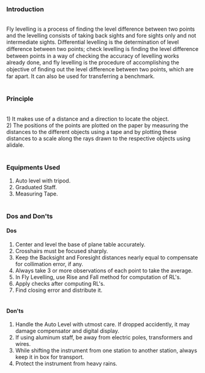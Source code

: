 ### Introduction
<br>
Fly levelling is a process of finding the level difference between two points and the levelling consists of taking back sights and fore sights only and not intermediate sights. Differential levelling is the determination of level difference between two points; check levelling is ﬁnding the level difference between points in a way of checking the accuracy of levelling works already done, and fly levelling is the procedure of accomplishing the objective of ﬁnding out the level difference between two points, which are far apart. It can also be used for transferring a benchmark.<br><br>

### Principle 
<br>
1) It makes use of a distance and a direction to locate the object.<br>
2) The positions of the points are plotted on the paper by measuring the distances to the different objects using a tape and by plotting these distances to a scale along the rays drawn to the respective objects using alidale.<br>
<br>

### Equipments Used <br>
1) Auto level with tripod.<br>
2) Graduated Staff.<br>
3) Measuring Tape.<br><br>

### Dos and Don'ts<br>

#### Dos<br>
1) Center and level the base of plane table accurately.<br>
2) Crosshairs must be focused sharply.<br>
3) Keep the Backsight and Foresight distances nearly equal to compensate for collimation error, if any.<br>
4) Always take 3 or more observations of each point to take the average.<br>
5) In Fly Levelling, use Rise and Fall method for computation of RL's.<br>
6) Apply checks after computing RL's.<br>
7) Find closing error and distribute it.<br><br>

#### Don'ts<br>

1) Handle the Auto Level with utmost care. If dropped accidently, it may damage compensator and digital display.<br>
2) If using aluminum staff, be away from electric poles, transformers and wires.<br>
3) While shifting the instrument from one station to another station, always keep it in box for transport.<br>
4) Protect the instrument from heavy rains.<br><br>

